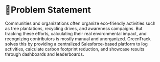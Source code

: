 # 📌Problem Statement

Communities and organizations often organize eco-friendly activities such as tree plantations, recycling drives, and awareness campaigns. But tracking these efforts, calculating their real environmental impact, and recognizing contributors is mostly manual and unorganized. GreenTrack solves this by providing a centralized Salesforce-based platform to log activities, calculate carbon footprint reduction, and showcase results through dashboards and leaderboards.